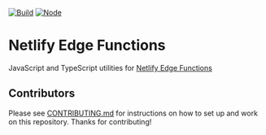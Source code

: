 [![Build](https://github.com/netlify/edge-functions/workflows/Build/badge.svg)](https://github.com/netlify/edge-functions/actions)
[![Node](https://img.shields.io/node/v/@netlify/edge-functions.svg?logo=node.js)](https://www.npmjs.com/package/@netlify/edge-functions)

# Netlify Edge Functions

JavaScript and TypeScript utilities for [Netlify Edge Functions](https://docs.netlify.com/netlify-labs/experimental-features/edge-functions/)

## Contributors

Please see [CONTRIBUTING.md](./CONTRIBUTING.md) for instructions on how to set up and work on this repository. Thanks
for contributing!
